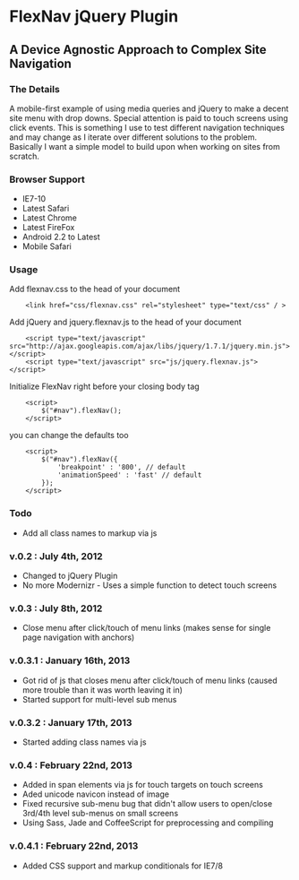 # FlexNav jQuery Plugin

## A Device Agnostic Approach to Complex Site Navigation

### The Details
A mobile-first example of using media queries and jQuery to make a decent site menu with drop downs. Special attention is paid to touch screens using click events. This is something I use to test different navigation techniques and may change as I iterate over different solutions to the problem. Basically I want a simple model to build upon when working on sites from scratch.

### Browser Support
* IE7-10
* Latest Safari
* Latest Chrome
* Latest FireFox
* Android 2.2 to Latest
* Mobile Safari

### Usage

Add flexnav.css to the head of your document
		
		<link href="css/flexnav.css" rel="stylesheet" type="text/css" / >
		
Add jQuery and jquery.flexnav.js to the head of your document

		<script type="text/javascript" src="http://ajax.googleapis.com/ajax/libs/jquery/1.7.1/jquery.min.js"></script>
		<script type="text/javascript" src="js/jquery.flexnav.js"></script>
		
Initialize FlexNav right before your closing body tag

		<script>
			$("#nav").flexNav();
		</script>		

you can change the defaults too
	
		<script>
			$("#nav").flexNav({
				'breakpoint' : '800', // default
				'animationSpeed' : 'fast' // default			
			});			
		</script>	
		
### Todo

* Add all class names to markup via js

### v.0.2 : July 4th, 2012

* Changed to jQuery Plugin
* No more Modernizr - Uses a simple function to detect touch screens

### v.0.3 : July 8th, 2012

* Close menu after click/touch of menu links (makes sense for single page navigation with anchors)

### v.0.3.1 : January 16th, 2013

* Got rid of js that closes menu after click/touch of menu links (caused more trouble than it was worth leaving it in)
* Started support for multi-level sub menus

### v.0.3.2 : January 17th, 2013

* Started adding class names via js

### v.0.4 : February 22nd, 2013
* Added in span elements via js for touch targets on touch screens
* Aded unicode navicon instead of image
* Fixed recursive sub-menu bug that didn't allow users to open/close 3rd/4th level sub-menus on small screens
* Using Sass, Jade and CoffeeScript for preprocessing and compiling

### v.0.4.1 : February 22nd, 2013
* Added CSS support and markup conditionals for IE7/8
